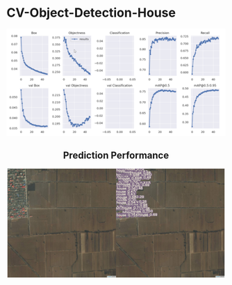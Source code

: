 # CV-Object-Detection-House

<div align="center"><img src="https://github.com/ccalvin97/CV-Object-Detection-House/blob/main/graph/loss.png" width="800"/>

## Prediction Performance 

<div align="center"><img src="https://github.com/ccalvin97/CV-Object-Detection-House/blob/main/graph/111_1.png" width="250"/></center><img src="https://github.com/ccalvin97/CV-Object-Detection-House/blob/main/graph/111.png" width="250"/></center> 
